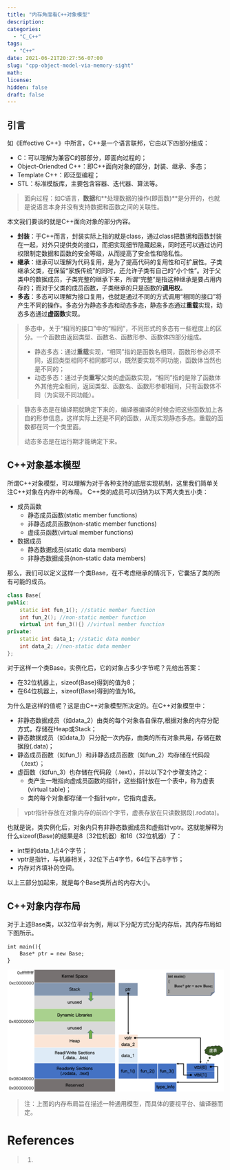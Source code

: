 ```yaml
---
title: "内存角度看C++对象模型"
description: 
categories:
  - "C_C++"
tags:
  - "C++"
date: 2021-06-21T20:27:56-07:00
slug: "cpp-object-model-via-memory-sight"
math: 
license: 
hidden: false
draft: false
---
```


## 引言
如《Effective C++》中所言，C++是一个语言联邦，它由以下四部分组成：
- C：可以理解为兼容C的那部分，即面向过程的；
- Object-Oriendted C++：即C++面向对象的部分，封装、继承、多态；
- Template C++：即泛型编程；
- STL：标准模版库，主要包含容器、迭代器、算法等。

> 面向过程：如C语言，**数据**和**处理数据的操作(即函数)**是分开的，也就是说语言本身并没有支持数据和函数之间的关联性。

本文我们要谈的就是C++面向对象的部分内容。
- **封装**：于C++而言，封装实际上指的就是class，通过class把数据和函数封装在一起，对外只提供类的接口，而把实现细节隐藏起来，同时还可以通过访问权限制定数据和函数的安全等级，从而提高了安全性和隐私性。
- **继承**：继承可以理解为代码复用，是为了提高代码的复用性和可扩展性。子类继承父类，在保留“家族传统”的同时，还允许子类有自己的“小个性”。对于父类中的数据成员，子类完整的继承下来，所谓“完整”是指这种继承是要占用内存的；而对于父类的成员函数，子类继承的只是函数的**调用权**。
- **多态**：多态可以理解为接口复用，也就是通过不同的方式调用“相同的接口”将产生不同的操作。多态分为静态多态和动态多态，静态多态通过**重载**实现，动态多态通过**虚函数**实现。

> 多态中，关于“相同的接口”中的“相同”，不同形式的多态有一些程度上的区分。一个函数由返回类型、函数名、函数形参、函数体四部分组成。
> - 静态多态：通过**重载**实现，“相同”指的是函数名相同，函数形参必须不同，返回类型相同不相同都可以，既然要实现不同功能，函数体当然也是不同的；
> - 动态多态：通过子类**重写**父类的虚函数实现，“相同”指的是除了函数体外其他完全相同，返回类型、函数名、函数形参都相同，只有函数体不同（为实现不同功能）。

> 静态多态是在编译期就确定下来的，编译器编译的时候会把这些函数加上各自的形参信息，这样实际上还是不同的函数，从而实现静态多态。重载的函数都在同一个类里面。
>
> 动态多态是在运行期才能确定下来。

## C++对象基本模型
所谓C++对象模型，可以理解为对于各种支持的底层实现机制，这里我们简单关注C++对象在内存中的布局。
C++类的成员可以归纳为以下两大类五小类：

- 成员函数
    - 静态成员函数(static member functions)
    - 非静态成员函数(non-static member functions)
    - 虚成员函数(virtual member functions)
- 数据成员
    - 静态数据成员(static data members)
    - 非静态数据成员(non-static data members)

那么，我们可以定义这样一个类Base，在不考虑继承的情况下，它囊括了类的所有可能的成员。
```c++
class Base{
public:
    static int fun_1(); //static member function
    int fun_2(); //non-static member function
    virtual int fun_3(){} //virtual member function
private:
    static int data_1; //static data member
    int data_2; //non-static data member
};
```
对于这样一个类Base，实例化后，它的对象占多少字节呢？先给出答案：
- 在32位机器上，sizeof(Base)得到的值为8；
- 在64位机器上，sizeof(Base)得到的值为16。

为什么是这样的值呢？这是由C++对象模型所决定的。在C++对象模型中：
- 非静态数据成员（如data_2）由类的每个对象各自保存,根据对象的内存分配方式，存储在Heap或Stack；
- 静态数据成员（如data_1）只分配一次内存，由类的所有对象共用，存储在数据段(.data)；
- 静态成员函数（如fun_1）和非静态成员函数（如fun_2）均存储在代码段（.text）；
- 虚函数（如fun_3）也存储在代码段（.text），并以以下2个步骤支持之：
    - 类产生一堆指向虚成员函数的指针，这些指针放在一个表中，称为虚表(virtual table)；
    - 类的每个对象都存储一个指针vptr，它指向虚表。
> vptr指针存放在对象内存的前四个字节，虚表存放在只读数据段(.rodata)。

也就是说，类实例化后，对象内只有非静态数据成员和虚指针vptr。这就能解释为什么sizeof(Base)的结果是8（32位机器）和16（32位机器）了：
- int型的data_1占4个字节；
- vptr是指针，与机器相关，32位下占4字节，64位下占8字节；
- 内存对齐填补的空间。

以上三部分加起来，就是每个Base类所占的内存大小。

## C++对象内存布局

对于上述Base类，以32位平台为例，用以下分配方式分配内存后，其内存布局如下图所示。

```
int main(){
	Base* ptr = new Base;
}
```

![cpp-object-model](https://raw.githubusercontent.com/MasonCodingHere/PicsBed_1/main/cpp-object-model/cpp-object-model.png)

> 注：上图的内存布局旨在描述一种通用模型，而具体的要视平台、编译器而定。




# References
> 1. 
